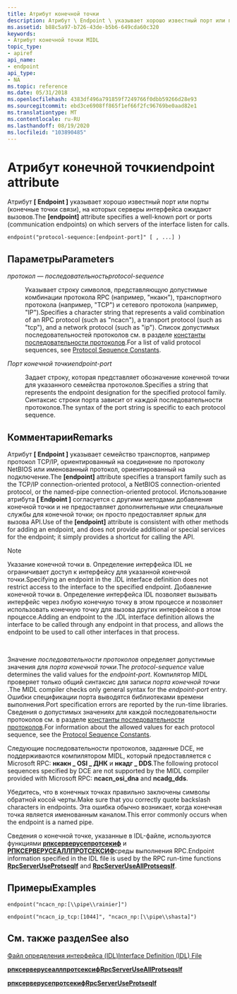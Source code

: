 ```yaml
---
title: Атрибут конечной точки
description: Атрибут \ Endpoint \ указывает хорошо известный порт или порты (конечные точки связи), на которых серверы интерфейса ожидают вызовов.
ms.assetid: b88c5a97-b726-43de-b5b6-649cda60c320
keywords:
- Атрибут конечной точки MIDL
topic_type:
- apiref
api_name:
- endpoint
api_type:
- NA
ms.topic: reference
ms.date: 05/31/2018
ms.openlocfilehash: 4383df496a791859f7249766f0dbb59266d28e93
ms.sourcegitcommit: ebd3ce6908ff865f1ef66f2fc96769be0aad82e1
ms.translationtype: MT
ms.contentlocale: ru-RU
ms.lasthandoff: 08/19/2020
ms.locfileid: "103890485"
---
```

# <a name="endpoint-attribute"></a><span data-ttu-id="dff43-104">Атрибут конечной точки</span><span class="sxs-lookup"><span data-stu-id="dff43-104">endpoint attribute</span></span>

<span data-ttu-id="dff43-105">Атрибут **\[ Endpoint \]** указывает хорошо известный порт или порты (конечные точки связи), на которых серверы интерфейса ожидают вызовов.</span><span class="sxs-lookup"><span data-stu-id="dff43-105">The **\[endpoint\]** attribute specifies a well-known port or ports (communication endpoints) on which servers of the interface listen for calls.</span></span>

``` syntax
endpoint("protocol-sequence:[endpoint-port]" [ , ...] )
```

## <a name="parameters"></a><span data-ttu-id="dff43-106">Параметры</span><span class="sxs-lookup"><span data-stu-id="dff43-106">Parameters</span></span>

<dl> <dt>

<span data-ttu-id="dff43-107">*протокол — последовательность*</span><span class="sxs-lookup"><span data-stu-id="dff43-107">*protocol-sequence*</span></span> 
</dt> <dd>

<span data-ttu-id="dff43-108">Указывает строку символов, представляющую допустимые комбинации протокола RPC (например, "нкакн"), транспортного протокола (например, "TCP") и сетевого протокола (например, "IP").</span><span class="sxs-lookup"><span data-stu-id="dff43-108">Specifies a character string that represents a valid combination of an RPC protocol (such as "ncacn"), a transport protocol (such as "tcp"), and a network protocol (such as "ip").</span></span> <span data-ttu-id="dff43-109">Список допустимых последовательностей протоколов см. в разделе [константы последовательности протоколов](/windows/desktop/Rpc/protocol-sequence-constants).</span><span class="sxs-lookup"><span data-stu-id="dff43-109">For a list of valid protocol sequences, see [Protocol Sequence Constants](/windows/desktop/Rpc/protocol-sequence-constants).</span></span>

</dd> <dt>

<span data-ttu-id="dff43-110">*Порт конечной точки*</span><span class="sxs-lookup"><span data-stu-id="dff43-110">*endpoint-port*</span></span> 
</dt> <dd>

<span data-ttu-id="dff43-111">Задает строку, которая представляет обозначение конечной точки для указанного семейства протоколов.</span><span class="sxs-lookup"><span data-stu-id="dff43-111">Specifies a string that represents the endpoint designation for the specified protocol family.</span></span> <span data-ttu-id="dff43-112">Синтаксис строки порта зависит от каждой последовательности протоколов.</span><span class="sxs-lookup"><span data-stu-id="dff43-112">The syntax of the port string is specific to each protocol sequence.</span></span>

</dd> </dl>

## <a name="remarks"></a><span data-ttu-id="dff43-113">Комментарии</span><span class="sxs-lookup"><span data-stu-id="dff43-113">Remarks</span></span>

<span data-ttu-id="dff43-114">Атрибут **\[ Endpoint \]** указывает семейство транспортов, например протокол TCP/IP, ориентированный на соединение по протоколу NetBIOS или именованный протокол, ориентированный на подключение.</span><span class="sxs-lookup"><span data-stu-id="dff43-114">The **\[endpoint\]** attribute specifies a transport family such as the TCP/IP connection-oriented protocol, a NetBIOS connection-oriented protocol, or the named-pipe connection-oriented protocol.</span></span> <span data-ttu-id="dff43-115">Использование атрибута **\[ Endpoint \]** согласуется с другими методами добавления конечной точки и не предоставляет дополнительные или специальные службы для конечной точки; он просто предоставляет ярлык для вызова API.</span><span class="sxs-lookup"><span data-stu-id="dff43-115">Use of the **\[endpoint\]** attribute is consistent with other methods for adding an endpoint, and does not provide additional or special services for the endpoint; it simply provides a shortcut for calling the API.</span></span>

> [!Note]  
> <span data-ttu-id="dff43-116">Указание конечной точки в. Определение интерфейса IDL не ограничивает доступ к интерфейсу для указанной конечной точки.</span><span class="sxs-lookup"><span data-stu-id="dff43-116">Specifying an endpoint in the .IDL interface definition does not restrict access to the interface to the specified endpoint.</span></span> <span data-ttu-id="dff43-117">Добавление конечной точки в. Определение интерфейса IDL позволяет вызывать интерфейс через любую конечную точку в этом процессе и позволяет использовать конечную точку для вызова других интерфейсов в этом процессе.</span><span class="sxs-lookup"><span data-stu-id="dff43-117">Adding an endpoint to the .IDL interface definition allows the interface to be called through any endpoint in that process, and allows the endpoint to be used to call other interfaces in that process.</span></span>

 

<span data-ttu-id="dff43-118">Значение *последовательности протоколов* определяет допустимые значения для *порта конечной точки*.</span><span class="sxs-lookup"><span data-stu-id="dff43-118">The *protocol-sequence* value determines the valid values for the *endpoint-port*.</span></span> <span data-ttu-id="dff43-119">Компилятор MIDL проверяет только общий синтаксис для записи *порта конечной точки* .</span><span class="sxs-lookup"><span data-stu-id="dff43-119">The MIDL compiler checks only general syntax for the *endpoint-port* entry.</span></span> <span data-ttu-id="dff43-120">Ошибки спецификации порта выводятся библиотеками времени выполнения.</span><span class="sxs-lookup"><span data-stu-id="dff43-120">Port specification errors are reported by the run-time libraries.</span></span> <span data-ttu-id="dff43-121">Сведения о допустимых значениях для каждой последовательности протоколов см. в разделе [константы последовательности протоколов](/windows/desktop/Rpc/protocol-sequence-constants).</span><span class="sxs-lookup"><span data-stu-id="dff43-121">For information about the allowed values for each protocol sequence, see the [Protocol Sequence Constants](/windows/desktop/Rpc/protocol-sequence-constants).</span></span>

<span data-ttu-id="dff43-122">Следующие последовательности протоколов, заданные DCE, не поддерживаются компилятором MIDL, который предоставляется с Microsoft RPC: **нкакн \_ OSI \_ ДНК** и **нкадг \_ DDS**.</span><span class="sxs-lookup"><span data-stu-id="dff43-122">The following protocol sequences specified by DCE are not supported by the MIDL compiler provided with Microsoft RPC: **ncacn\_osi\_dna** and **ncadg\_dds**.</span></span>

<span data-ttu-id="dff43-123">Убедитесь, что в конечных точках правильно заключены символы обратной косой черты.</span><span class="sxs-lookup"><span data-stu-id="dff43-123">Make sure that you correctly quote backslash characters in endpoints.</span></span> <span data-ttu-id="dff43-124">Эта ошибка обычно возникает, когда конечная точка является именованным каналом.</span><span class="sxs-lookup"><span data-stu-id="dff43-124">This error commonly occurs when the endpoint is a named pipe.</span></span>

<span data-ttu-id="dff43-125">Сведения о конечной точке, указанные в IDL-файле, используются функциями [**рпксерверусепротсекиф**](/windows/desktop/api/rpcdce/nf-rpcdce-rpcserveruseprotseqif) и [**РПКСЕРВЕРУСЕАЛЛПРОТСЕКСИФ**](/windows/desktop/api/rpcdce/nf-rpcdce-rpcserveruseallprotseqsif)среды выполнения RPC.</span><span class="sxs-lookup"><span data-stu-id="dff43-125">Endpoint information specified in the IDL file is used by the RPC run-time functions [**RpcServerUseProtseqIf**](/windows/desktop/api/rpcdce/nf-rpcdce-rpcserveruseprotseqif) and [**RpcServerUseAllProtseqsIf**](/windows/desktop/api/rpcdce/nf-rpcdce-rpcserveruseallprotseqsif).</span></span>

## <a name="examples"></a><span data-ttu-id="dff43-126">Примеры</span><span class="sxs-lookup"><span data-stu-id="dff43-126">Examples</span></span>

``` syntax
endpoint("ncacn_np:[\\pipe\\rainier]") 

endpoint("ncacn_ip_tcp:[1044]", "ncacn_np:[\\pipe\\shasta]")
```

## <a name="see-also"></a><span data-ttu-id="dff43-127">См. также раздел</span><span class="sxs-lookup"><span data-stu-id="dff43-127">See also</span></span>

<dl> <dt>

[<span data-ttu-id="dff43-128">Файл определения интерфейса (IDL)</span><span class="sxs-lookup"><span data-stu-id="dff43-128">Interface Definition (IDL) File</span></span>](interface-definition-idl-file.md)
</dt> <dt>

[<span data-ttu-id="dff43-129">**рпксерверусеаллпротсексиф**</span><span class="sxs-lookup"><span data-stu-id="dff43-129">**RpcServerUseAllProtseqsIf**</span></span>](/windows/desktop/api/rpcdce/nf-rpcdce-rpcserveruseallprotseqsif)
</dt> <dt>

[<span data-ttu-id="dff43-130">**рпксерверусепротсекиф**</span><span class="sxs-lookup"><span data-stu-id="dff43-130">**RpcServerUseProtseqIf**</span></span>](/windows/desktop/api/rpcdce/nf-rpcdce-rpcserveruseprotseqif)
</dt> </dl>

 

 